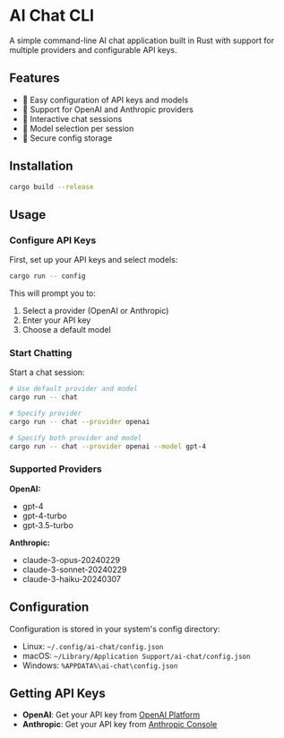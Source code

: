 # AI Chat CLI

A simple command-line AI chat application built in Rust with support for multiple providers and configurable API keys.

## Features

- 🔧 Easy configuration of API keys and models
- 🤖 Support for OpenAI and Anthropic providers
- 💬 Interactive chat sessions
- 🎯 Model selection per session
- 📁 Secure config storage

## Installation

```bash
cargo build --release
```

## Usage

### Configure API Keys

First, set up your API keys and select models:

```bash
cargo run -- config
```

This will prompt you to:
1. Select a provider (OpenAI or Anthropic)
2. Enter your API key
3. Choose a default model

### Start Chatting

Start a chat session:

```bash
# Use default provider and model
cargo run -- chat

# Specify provider
cargo run -- chat --provider openai

# Specify both provider and model
cargo run -- chat --provider openai --model gpt-4
```

### Supported Providers

**OpenAI:**
- gpt-4
- gpt-4-turbo
- gpt-3.5-turbo

**Anthropic:**
- claude-3-opus-20240229
- claude-3-sonnet-20240229
- claude-3-haiku-20240307

## Configuration

Configuration is stored in your system's config directory:
- Linux: `~/.config/ai-chat/config.json`
- macOS: `~/Library/Application Support/ai-chat/config.json`
- Windows: `%APPDATA%\ai-chat\config.json`

## Getting API Keys

- **OpenAI**: Get your API key from [OpenAI Platform](https://platform.openai.com/api-keys)
- **Anthropic**: Get your API key from [Anthropic Console](https://console.anthropic.com/)